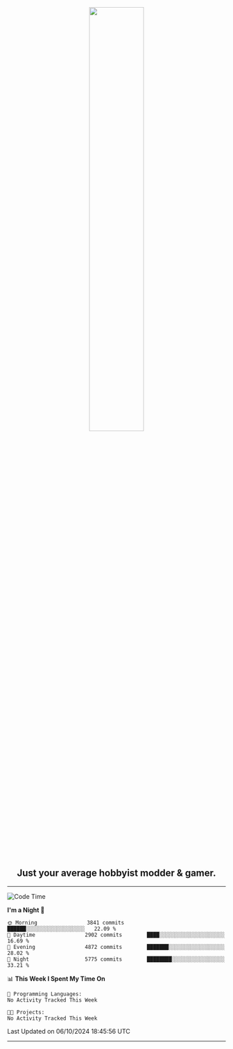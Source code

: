 <div align="center">
  <a href="https://apexmodder.xyz/"><img width="50%" height="50%" src="https://i.imgur.com/pc4HkGz.png"></a>
</div>
<h2 align="center">Just your average hobbyist modder & gamer.</h2>

---

<!--START_SECTION:waka-->
![Code Time](http://img.shields.io/badge/Code%20Time-1%2C478%20hrs%2039%20mins-blue)

**I'm a Night 🦉** 

```text
🌞 Morning                3841 commits        ██████░░░░░░░░░░░░░░░░░░░   22.09 % 
🌆 Daytime                2902 commits        ████░░░░░░░░░░░░░░░░░░░░░   16.69 % 
🌃 Evening                4872 commits        ███████░░░░░░░░░░░░░░░░░░   28.02 % 
🌙 Night                  5775 commits        ████████░░░░░░░░░░░░░░░░░   33.21 % 
```


📊 **This Week I Spent My Time On** 

```text
💬 Programming Languages: 
No Activity Tracked This Week

🐱‍💻 Projects: 
No Activity Tracked This Week
```


 Last Updated on 06/10/2024 18:45:56 UTC
<!--END_SECTION:waka-->

---
